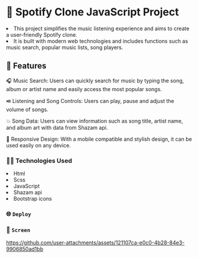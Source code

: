 # 🎵 Spotify Clone JavaScript Project

<li>This project simplifies the music listening experience and aims to create a user-friendly Spotify clone.</li>
<li>It is built with modern web technologies and includes functions such as music search, popular music lists, song players.</li>

## 🚀 Features

🎧 Music Search: Users can quickly search for music by typing the song, album or artist name and easily access the most popular songs.

⏯️ Listening and Song Controls: Users can play, pause and adjust the volume of songs.

💥 Song Data: Users can view information such as song title, artist name, and album art with data from Shazam api.

📱 Responsive Design: With a mobile compatible and stylish design, it can be used easily on any device.

### 👩‍💻 Technologies Used

<li>Html</li>
<li>Scss</li>
<li>JavaScript</li>
<li>Shazam api</li>
<li>Bootstrap icons</li>

### 🌐 `Deploy`



### 🎥 `Screen`

https://github.com/user-attachments/assets/121107ca-e0c0-4b28-84e3-9906850ad1bb



